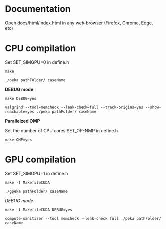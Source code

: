 # **Documentation**
Open docs/html/index.html in any web-browser (Firefox, Chrome, Edge, etc)

# **CPU compilation**
Set SET_SIMGPU=0 in define.h

`make`

`./peka pathFolder/ caseName`

**DEBUG mode**

`make DEBUG=yes`

`valgrind --tool=memcheck --leak-check=full --track-origins=yes --show-reachable=yes ./peka pathFolder/ caseName`

**Parallelzed OMP**

Set the number of CPU cores SET_OPENMP in define.h

`make OMP=yes`


# **GPU compilation**
Set SET_SIMGPU=1 in define.h

`make -f MakefileCUDA`

`./gpeka pathFolder/ caseName`

*DEBUG mode*

`make -f MakefileCUDA DEBUG=yes`

`compute-sanitizer --tool memcheck --leak-check full ./peka pathFolder/ caseName`
 

